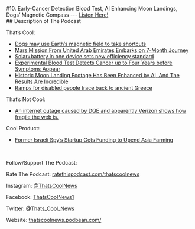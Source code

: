 #10. Early-Cancer Detection Blood Test, AI Enhancing Moon Landings, Dogs’ Magnetic Compass
        ---
        [Listen Here!](https://thatscoolnews.podbean.com/e/early-cancer-detection-blood-test-ai-enhancing-moon-landings-dogs-magnetic-compass-ep-10/) \
        ## Description of The Podcast
        <p style="text-align:left;">That’s Cool:</p>

<ul style="text-align:left;"><li style="font-weight:400;"><a href='https://www.sciencemag.org/news/2020/07/dogs-may-use-earth-s-magnetic-field-take-shortcuts'>Dogs may use Earth’s magnetic field to take shortcuts</a></li>

<li style="font-weight:400;"><a href='https://www.nytimes.com/2020/07/19/science/emirates-mars-mission.html'>Mars Mission From United Arab Emirates Embarks on 7-Month Journey</a></li>

<li style="font-weight:400;"><a href='https://arstechnica.com/science/2020/07/single-device-merges-solar-power-and-battery-tech/'>Solar+battery in one device sets new efficiency standard</a></li>

<li style="font-weight:400;"><a href='https://www.scientificamerican.com/article/experimental-blood-test-detects-cancer-up-to-four-years-before-symptoms-appear/'>Experimental Blood Test Detects Cancer up to Four Years before Symptoms Appear</a></li>

<li style="font-weight:400;"><a href='https://www.sciencealert.com/watch-this-old-apollo-footage-get-upgraded-into-a-60-fps-masterpiece'>Historic Moon Landing Footage Has Been Enhanced by AI, And The Results Are Incredible</a></li>

<li style="font-weight:400;"><a href='https://www.sciencemag.org/news/2020/07/ramps-disabled-people-trace-back-ancient-greece'>Ramps for disabled people trace back to ancient Greece</a></li>

</ul>
<p style="text-align:left;">That’s Not Cool:</p>

<ul style="text-align:left;"><li style="font-weight:400;"><a href='https://slate.com/technology/2019/06/verizon-dqe-outage-internet-cloudflare-reddit-aws.html'>An internet outage caused by DQE and apparently Verizon shows how fragile the web is.</a></li>

</ul>
<p style="text-align:left;">Cool Product:</p>

<ul style="text-align:left;"><li style="font-weight:400;"><a href='https://www.bloomberg.com/news/articles/2020-07-21/former-israeli-spy-s-startup-gets-funding-to-upend-asia-farming?srnd=technology-vp'>Former Israeli Spy’s Startup Gets Funding to Upend Asia Farming</a></li>

</ul>
<p> </p>

<p style="text-align:left;">Follow/Support The Podcast:</p>

<p style="text-align:left;">Rate The Podcast: <a href='https://ratethispodcast.com/thatscoolnews'>ratethispodcast.com/thatscoolnews</a></p>

<p style="text-align:left;">Instagram: <a href='https://www.instagram.com/thatscoolnews/'>@ThatsCoolNews</a></p>

<p style="text-align:left;">Facebook: <a href='https://www.facebook.com/ThatsCoolNews1/'>ThatsCoolNews1</a></p>

<p style="text-align:left;">Twitter: <a href='https://twitter.com/Thats_Cool_News'>@Thats_Cool_News</a></p>

<p style="text-align:left;">Website: <a href='https://thatscoolnews.podbean.com/'>thatscoolnews.podbean.com/</a></p>
